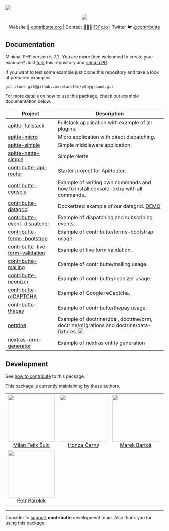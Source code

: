 ![](https://heatbadger.now.sh/github/readme/planette/playground/)

<p align=center>
  <a href="https://github.com/planette/playground/actions">
    <img src="https://badgen.net/github/checks/planette/playground/master?cache=300">
  </a>
</p>

<p align=center>
Website 🚀 <a href="https://contributte.org">contributte.org</a> | Contact 👨🏻‍💻 <a href="https://f3l1x.io">f3l1x.io</a> | Twitter 🐦 <a href="https://twitter.com/contributte">@contributte</a>
</p>

## Documentation

Minimal PHP version is 7.2. You are more then welcomed to create your example? Just [fork](https://github.com/planette/playground/fork) this repository and [send a PR](https://github.com/planette/playground/pulls).

If you want to test some example just clone this repository and take a look at prepared examples.

```
git clone git@github.com:planette/playground.git
```

For more details on how to use this package, check out example documentation below.


| Project | Description |
|---|---|
| [apitte-fullstack](https://github.com/planette/playground/tree/master/apitte-fullstack) | Fullstack application with example of all plugins. |
| [apitte-micro](https://github.com/planette/playground/tree/master/apitte-micro) | Micro application with direct dispatching. |
| [apitte-simple](https://github.com/planette/playground/tree/master/apitte-simple) | Simple middleware application. |
| [apitte-nette-simple](https://github.com/planette/playground/tree/master/apitte-nette-simple) | Simple Nette |
| [contributte-api-router](https://github.com/contributte/playground/tree/master/contributte-api-router) | Starter project for ApiRouter. |
| [contributte-console](https://github.com/contributte/playground/tree/master/contributte-console) | Example of writing own commands and how to install console-extra with all commands. |
| [contributte-datagrid](https://github.com/contributte/playground/tree/master/contributte-datagrid) | Dockerized example of our datagrid. [DEMO](https://examples.contributte.org/packages/datagrid/) |
| [contributte-event-dispatcher](https://github.com/contributte/playground/tree/master/contributte-event-dispatcher) | Example of dispatching and subscribing events. |
| [contributte-forms-bootstrap](https://github.com/contributte/playground/tree/master/contributte-forms-bootstrap) | Example of contributte/forms-bootstrap usage. |
| [contributte-live-form-validation](https://github.com/contributte/playground/tree/master/contributte-live-form-validation) | Example of live form validation. |
| [contributte-mailing](https://github.com/contributte/playground/tree/master/contributte-mailing) | Example of contributte/mailing usage. |
| [contributte-neonizer](https://github.com/contributte/playground/tree/master/contributte-neonizer) | Example of contributte/neonizer usage. |
| [contributte-reCAPTCHA](https://github.com/contributte/playground/tree/master/contributte-reCAPTCHA) | Example of Google reCaptcha. |
| [contributte-thepay](https://github.com/contributte/playground/tree/master/contributte-thepay) | Example of contributte/thepay usage. |
| [nettrine](https://github.com/planette/playground/tree/master/nettrine) | Example of doctrine/dbal, doctrine/orm, doctrine/migrations and doctrine/data-fixtures. <a href="https://github.com/planette/playground/actions"><img src="https://github.com/planette/playground/workflows/Tests/badge.svg"></a> |
| [nextras-orm-generator](https://github.com/planette/playground/tree/master/nextras-orm-generator) | Example of nextras entity generation |

## Development

See [how to contribute](https://contributte.org/contributing.html) to this package.

This package is currently maintaining by these authors.

<table>
  <tbody>
    <tr>
      <td align="center">
        <a href="https://github.com/f3l1x">
            <img width="150" height="150" src="https://avatars2.githubusercontent.com/u/538058?v=4&s=130">
        </a>
        </br>
        <a href="https://github.com/f3l1x">Milan Felix Šulc</a>
      </td>
      <td align="center">
        <a href="https://github.com/chemix">
            <img width="150" height="150" src="https://avatars0.githubusercontent.com/u/42802?s=130&v=4">
        </a>
        </br>
        <a href="https://github.com/chemix">Honza Černý</a>
      </td>
      <td align="center">
        <a href="https://github.com/mabar">
            <img width="150" height="150" src="https://avatars0.githubusercontent.com/u/20974277?s=130&v=4">
        </a>
        </br>
        <a href="https://github.com/mabar">Marek Bartoš</a>
      </td>
      <td align="center">
        <a href="https://github.com/paveljanda">
          <img width="150" height="150" src="https://avatars0.githubusercontent.com/u/1488874?s=400&v=4">
        </a>
        </br>
          <a href="https://github.com/paveljanda">Pavel Janda</a>
        </td>
        <td align="center">
          <a href="https://github.com/dakorpar">
            <img width="150" height="150" src="https://avatars0.githubusercontent.com/u/9303856?v=4&s=400">
          </a>
          </br>
          <a href="https://github.com/dakorpar">Dalibor Korpar</a>
        </td>
    </tr>
    <tr>
      <td align="center">
        <a href="https://github.com/petrparolek">
          <img width="150" height="150" src="https://avatars0.githubusercontent.com/u/6066243?v=4&s=400">
        </a>
        </br>
        <a href="https://github.com/petrparolek">Petr Parolek</a>
      </td>
    </tr>
  </tbody>
</table>

-----

Consider to [support](https://contributte.com/partners) **contributte** development team.
Also thank you for using this package.
